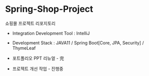 # Spring-Shop-Project
쇼핑몰 프로젝트 리포지토리

- Integration Development Tool : IntelliJ
- Development Stack : JAVA11 / Spring Boot[Core, JPA, Security] / ThymeLeaf

- 포트폴리오 PPT 리뉴얼 - 完
- 프로젝트 개선 작업 - 진행중
